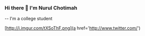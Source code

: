 ### Hi there 👋 I'm Nurul Chotimah

--
I'm a college student


[http://i.imgur.com/tXSoThF.png](a href='http://www.twitter.com/')
